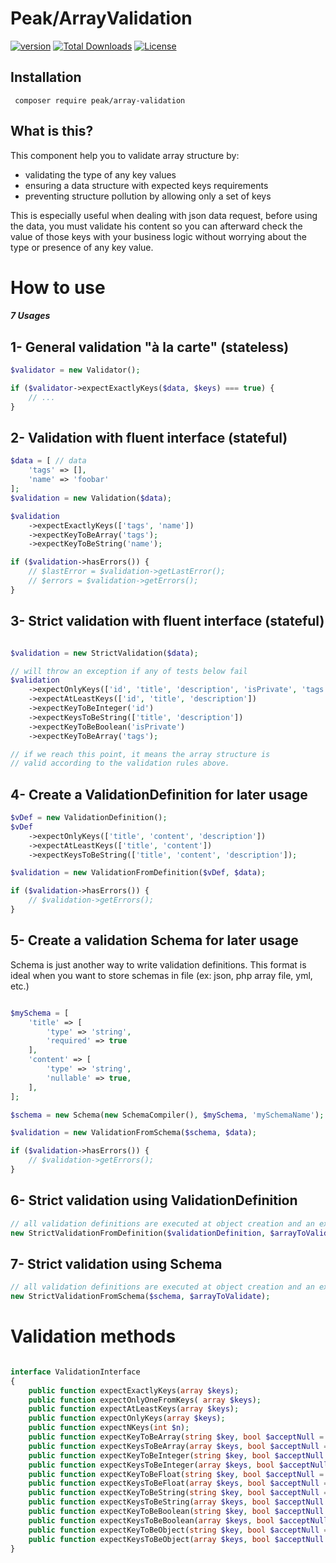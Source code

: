 # Peak/ArrayValidation

<a href="https://packagist.org/packages/peak/array-validation"><img src="https://poser.pugx.org/peak/array-validation/version" alt="version"></a>
<a href="https://packagist.org/packages/peak/array-validation"><img src="https://poser.pugx.org/peak/array-validation/downloads" alt="Total Downloads"></a>
<a href="https://github.com/peakphp/array-validation/blob/master/LICENSE.md"><img src="https://poser.pugx.org/peak/array-validation/license" alt="License"></a>

## Installation

     composer require peak/array-validation

## What is this?

This component help you to validate array structure by:

- validating the type of any key values
- ensuring a data structure with expected keys requirements
- preventing structure pollution by allowing only a set of keys

This is especially useful when dealing with json data request, before using the data, you must validate his content so
you can afterward check the value of those keys with your business logic without worrying about the type or presence of any key value.

# How to use
##### 7 Usages

## 1- General validation "à la carte" (stateless)

```php
$validator = new Validator();

if ($validator->expectExactlyKeys($data, $keys) === true) {
    // ...
}
```

## 2- Validation with fluent interface (stateful)

```php
$data = [ // data
    'tags' => [],
    'name' => 'foobar'
];
$validation = new Validation($data);

$validation
    ->expectExactlyKeys(['tags', 'name'])
    ->expectKeyToBeArray('tags');
    ->expectKeyToBeString('name');

if ($validation->hasErrors()) {
    // $lastError = $validation->getLastError();
    // $errors = $validation->getErrors();
}
```

## 3- Strict validation with fluent interface (stateful)

```php

$validation = new StrictValidation($data);

// will throw an exception if any of tests below fail
$validation
    ->expectOnlyKeys(['id', 'title', 'description', 'isPrivate', 'tags'])
    ->expectAtLeastKeys(['id', 'title', 'description'])
    ->expectKeyToBeInteger('id')
    ->expectKeysToBeString(['title', 'description'])
    ->expectKeyToBeBoolean('isPrivate')
    ->expectKeyToBeArray('tags');

// if we reach this point, it means the array structure is
// valid according to the validation rules above.

```

## 4- Create a ValidationDefinition for later usage

```php
$vDef = new ValidationDefinition();
$vDef
    ->expectOnlyKeys(['title', 'content', 'description'])
    ->expectAtLeastKeys(['title', 'content'])
    ->expectKeysToBeString(['title', 'content', 'description']);

$validation = new ValidationFromDefinition($vDef, $data);

if ($validation->hasErrors()) {
    // $validation->getErrors();
}

```

## 5- Create a validation Schema for later usage

Schema is just another way to write validation definitions. This format is ideal when you want to store schemas in file (ex: json, php array file, yml, etc.)

```php

$mySchema = [
    'title' => [
        'type' => 'string',
        'required' => true
    ],
    'content' => [
        'type' => 'string',
        'nullable' => true,
    ],
];

$schema = new Schema(new SchemaCompiler(), $mySchema, 'mySchemaName');

$validation = new ValidationFromSchema($schema, $data);

if ($validation->hasErrors()) {
    // $validation->getErrors();
}
```



## 6- Strict validation using ValidationDefinition

```php
// all validation definitions are executed at object creation and an exception is thrown if any of tests failed
new StrictValidationFromDefinition($validationDefinition, $arrayToValidate);
```

## 7- Strict validation using Schema

```php
// all validation definitions are executed at object creation and an exception is thrown if any of tests failed
new StrictValidationFromSchema($schema, $arrayToValidate);
```


# Validation methods
```php

interface ValidationInterface
{
    public function expectExactlyKeys(array $keys);
    public function expectOnlyOneFromKeys( array $keys);
    public function expectAtLeastKeys(array $keys);
    public function expectOnlyKeys(array $keys);
    public function expectNKeys(int $n);
    public function expectKeyToBeArray(string $key, bool $acceptNull = false);
    public function expectKeysToBeArray(array $keys, bool $acceptNull = false);
    public function expectKeyToBeInteger(string $key, bool $acceptNull = false);
    public function expectKeysToBeInteger(array $keys, bool $acceptNull = false);
    public function expectKeyToBeFloat(string $key, bool $acceptNull = false);
    public function expectKeysToBeFloat(array $keys, bool $acceptNull = false);
    public function expectKeyToBeString(string $key, bool $acceptNull = false);
    public function expectKeysToBeString(array $keys, bool $acceptNull = false);
    public function expectKeyToBeBoolean(string $key, bool $acceptNull = false);
    public function expectKeysToBeBoolean(array $keys, bool $acceptNull = false);
    public function expectKeyToBeObject(string $key, bool $acceptNull = false);
    public function expectKeysToBeObject(array $keys, bool $acceptNull = false);
}
```
